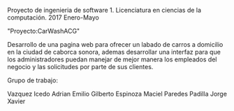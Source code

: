 Proyecto de ingenieria de software 1. 
Licenciatura en ciencias de la computación.
2017 Enero-Mayo

"Proyecto:CarWashACG" 

Desarrollo de una pagina web para ofrecer un labado de carros a domicilio en la ciudad de caborca sonora, ademas desarrollar una interfaz para que los administradores puedan manejar de mejor manera los empleados del negocio y las solicitudes por parte de sus clientes.


Grupo de trabajo:

  Vazquez Icedo Adrian Emilio
  Gilberto Espinoza Maciel
  Paredes Padilla Jorge Xavier
